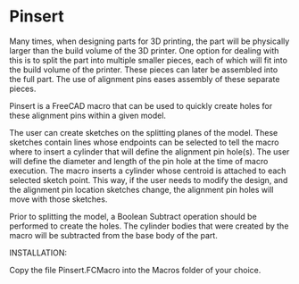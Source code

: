 # Pinsert

Many times, when designing parts for 3D printing, the part will be physically larger than the build volume of the 3D printer. 
One option for dealing with this is to split the part into multiple smaller pieces, each of which will fit into the build volume of the printer. 
These pieces can later be assembled into the full part. The use of alignment pins eases assembly of these separate pieces.

Pinsert is a FreeCAD macro that can be used to quickly create holes for these alignment pins within a given model.

The user can create sketches on the splitting planes of the model. These sketches contain lines whose endpoints can be selected to tell the
macro where to insert a cylinder that will define the alignment pin hole(s). The user will define the diameter and length of the pin hole at the
time of macro execution. The macro inserts a cylinder whose centroid is attached to each selected sketch point. This way, if the user needs to
modify the design, and the alignment pin location sketches change, the alignment pin holes will move with those sketches.

Prior to splitting the model, a Boolean Subtract operation should be performed to create the holes. The cylinder bodies that were created by the macro
will be subtracted from the base body of the part.

INSTALLATION:

Copy the file Pinsert.FCMacro into the Macros folder of your choice.
